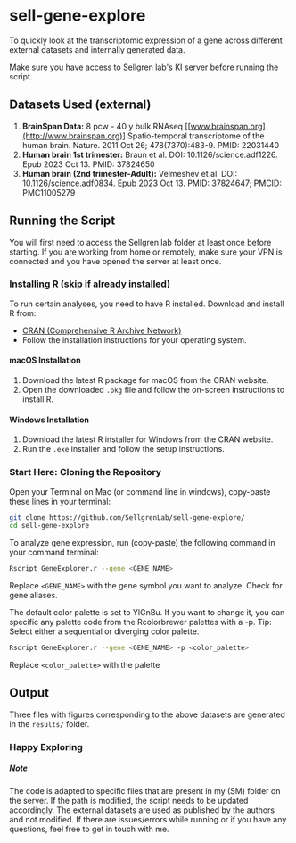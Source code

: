 # sell-gene-explore

To quickly look at the transcriptomic expression of a gene across different external datasets and internally generated data.

Make sure you have access to Sellgren lab's KI server before running the script.

## Datasets Used (external)

1. **BrainSpan Data:** 8 pcw - 40 y bulk RNAseq [[www.brainspan.org](http://www.brainspan.org)] Spatio-temporal transcriptome of the human brain. Nature. 2011 Oct 26; 478(7370):483-9. PMID: 22031440
2. **Human brain 1st trimester:** Braun et al. DOI: 10.1126/science.adf1226. Epub 2023 Oct 13. PMID: 37824650
3. **Human brain (2nd trimester-Adult):** Velmeshev et al. DOI: 10.1126/science.adf0834. Epub 2023 Oct 13. PMID: 37824647; PMCID: PMC11005279

## Running the Script
You will first need to access the Sellgren lab folder at least once before starting. If you are working from home or remotely, make sure your VPN is connected and you have opened the server at least once. 

### Installing R (skip if already installed)
To run certain analyses, you need to have R installed. Download and install R from:
- [CRAN (Comprehensive R Archive Network)](https://cran.r-project.org/)
- Follow the installation instructions for your operating system.

#### macOS Installation
1. Download the latest R package for macOS from the CRAN website.
2. Open the downloaded `.pkg` file and follow the on-screen instructions to install R.

#### Windows Installation
1. Download the latest R installer for Windows from the CRAN website.
2. Run the `.exe` installer and follow the setup instructions.


### Start Here: Cloning the Repository
Open your Terminal on Mac (or command line in windows), copy-paste these lines in your terminal:
```bash
git clone https://github.com/SellgrenLab/sell-gene-explore/
cd sell-gene-explore
```

To analyze gene expression, run (copy-paste) the following command in your command terminal:

```bash
Rscript GeneExplorer.r --gene <GENE_NAME> 
```
Replace ```<GENE_NAME>``` with the gene symbol you want to analyze. Check for gene aliases. 

The default color palette is set to YlGnBu. If you want to change it, you can specific any palette code from the Rcolorbrewer palettes with a -p. Tip: Select either a sequential or diverging color palette. 

```bash
Rscript GeneExplorer.r --gene <GENE_NAME> -p <color_palette>
```
Replace ```<color_palette>``` with the palette

## Output

Three files with figures corresponding to the above datasets are generated in the ```results/``` folder.

### Happy Exploring

##### Note 
The code is adapted to specific files that are present in my (SM) folder on the server. If the path is modified, the script needs to be updated accordingly. The external datasets are used as published by the authors and not modified. If there are issues/errors while running or if you have any questions, feel free to get in touch with me. 





